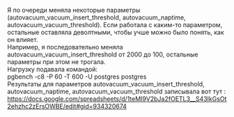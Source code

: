 Я по очереди меняла некоторые параметры (аutovacuum_vacuum_insert_threshold, autovacuum_naptime, autovacuum_vacuum_threshold). Если работала с каким-то параметром, остальные оставляла деволтными, чтобы учше можно было понять, как он влияет.   
Например, я последовательно меняла аutovacuum_vacuum_insert_threshold от 2000 до 100, остальные параметры при этом не трогала.  
Нагрузку подавала командой:  
pgbench -c8 -P 60 -T 600 -U postgres postgres  
Результаты для параметров аutovacuum_vacuum_insert_threshold, autovacuum_naptime, autovacuum_vacuum_threshold записывала вот тут :  
https://docs.google.com/spreadsheets/d/1teMI9V2bJa2fOETL3__S43IkGsOt2ehzhc2zErsOWBE/edit#gid=934320674  
